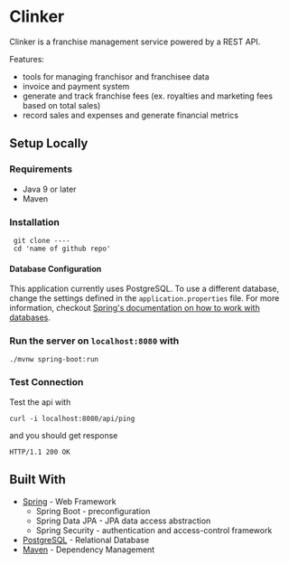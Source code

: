 # Clinker
Clinker is a franchise management service powered by a REST API. 

Features:
  - tools for managing franchisor and franchisee data 
  - invoice and payment system
  - generate and track franchise fees (ex. royalties and marketing fees based on total sales)
  - record sales and expenses and generate financial metrics

## Setup Locally
### Requirements
- Java 9 or later
- Maven
### Installation
```shell
 git clone ----
 cd 'name of github repo' 
```
#### Database Configuration
This application currently uses PostgreSQL. To use a different database,
change the settings defined in the `application.properties` file.
For more information, checkout [Spring's documentation on how to work with
databases](https://docs.spring.io/spring-boot/docs/current/reference/html/boot-features-sql.html).

### Run the server on `localhost:8080` with
```shell
./mvnw spring-boot:run
```
### Test Connection
Test the api with
```shell 
curl -i localhost:8080/api/ping
```
and you should get response
```
HTTP/1.1 200 OK
```


## Built With
* [Spring](https://spring.io//) - Web Framework 
    - Spring Boot - preconfiguration
    - Spring Data JPA - JPA data access abstraction 
    - Spring Security - authentication and access-control framework
* [PostgreSQL](https://www.postgresql.org/) - Relational Database
* [Maven](https://maven.apache.org/) - Dependency Management


